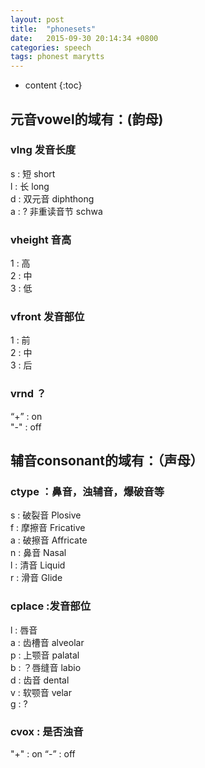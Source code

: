 ```yaml
---
layout: post
title:  "phonesets"
date:   2015-09-30 20:14:34 +0800
categories: speech
tags: phonest marytts
---
```

* content
{:toc}




## **元音vowel**的域有：(韵母)

### vlng 发音长度
s : 短 short  
l : 长 long  
d : 双元音 diphthong  
a : ? 非重读音节 schwa

### vheight 音高
1 : 高  
2 : 中  
3 : 低

### vfront 发音部位
1 : 前  
2 : 中  
3 : 后

### vrnd  ？
“+” : on  
"-" : off  

## **辅音consonant**的域有：（声母）

### ctype  ：鼻音，浊辅音，爆破音等
s : 破裂音   Plosive   
f : 摩擦音   Fricative   
a : 破擦音   Affricate   
n : 鼻音     Nasal  
l : 清音     Liquid  
r : 滑音     Glide

### cplace :发音部位
l : 唇音  
a : 齿槽音 alveolar   
p : 上颚音 palatal  
b : ？唇缝音 labio  
d : 齿音 dental  
v : 软颚音 velar  
g : ?

### cvox   : 是否浊音
"+" : on
“-” : off


<!--
------------------------
## 细节


* voiced(浊音)：
元音或者cvox域为'+'

* Diphthong（复合元音）：
vlng域为d

* Syllabic（音节主音):
元音

* Sonorant (响音)：
ctype 包含： l n r

* Liquid（清音）：
cypte： l


* Nasal（鼻音）：
ctype： n

* Glide（滑音）：
ctype： r 且 不是元音

* Fricative（摩擦音）：
ctype: f

* Plosive（破裂音）：
ctype： s

* Affricate（破擦音）：
ctype： a


* tone(语气，音调)：
isTone： +

* sonority(响亮程度？发音长度？)：  
如果是元音则读取vlng域：
	ld： 6
	s ： 5
	a ： 4
	其他： 5  
如果是响音：
	3  
如果是摩擦音：
	2
其他 1

* Pause（停顿）：
vc为0 或者tone为‘-‘

![phonset](phoneset.png)

----------------------
## 其他

内部标记：
vc：
vowel ： +
consonant： -

-->

